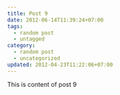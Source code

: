 ```yaml
---
title: Post 9
date: 2012-06-14T11:39:24+07:00
tags:
  - random post
  - untagged
category:
  - random post
  - uncategorized
updated: 2012-04-23T11:22:06+07:00
---
```

This is content of post 9